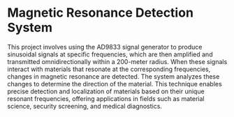 # Magnetic Resonance Detection System

This project involves using the AD9833 signal generator to produce sinusoidal signals at specific frequencies, which are then amplified and transmitted omnidirectionally within a 200-meter radius. When these signals interact with materials that resonate at the corresponding frequencies, changes in magnetic resonance are detected. The system analyzes these changes to determine the direction of the material. This technique enables precise detection and localization of materials based on their unique resonant frequencies, offering applications in fields such as material science, security screening, and medical diagnostics.
